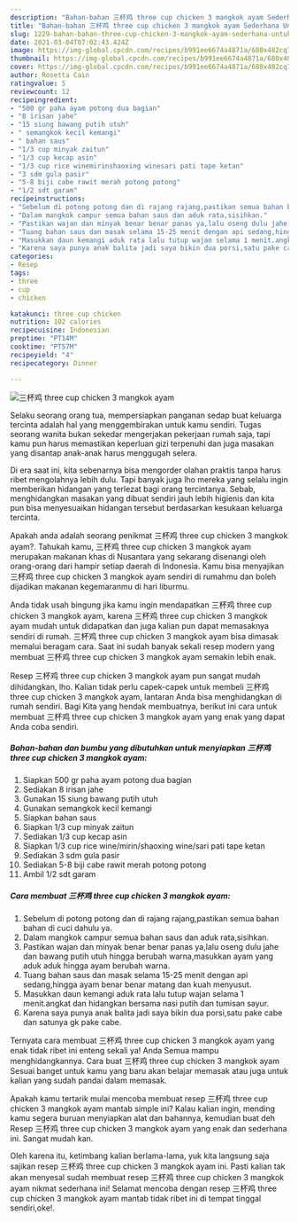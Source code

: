 ```yaml
---
description: "Bahan-bahan 三杯鸡 three cup chicken 3 mangkok ayam Sederhana Untuk Jualan"
title: "Bahan-bahan 三杯鸡 three cup chicken 3 mangkok ayam Sederhana Untuk Jualan"
slug: 1229-bahan-bahan-three-cup-chicken-3-mangkok-ayam-sederhana-untuk-jualan
date: 2021-03-04T07:02:43.424Z
image: https://img-global.cpcdn.com/recipes/b991ee6674a4871a/680x482cq70/三杯鸡-three-cup-chicken-3-mangkok-ayam-foto-resep-utama.jpg
thumbnail: https://img-global.cpcdn.com/recipes/b991ee6674a4871a/680x482cq70/三杯鸡-three-cup-chicken-3-mangkok-ayam-foto-resep-utama.jpg
cover: https://img-global.cpcdn.com/recipes/b991ee6674a4871a/680x482cq70/三杯鸡-three-cup-chicken-3-mangkok-ayam-foto-resep-utama.jpg
author: Rosetta Cain
ratingvalue: 5
reviewcount: 12
recipeingredient:
- "500 gr paha ayam potong dua bagian"
- "8 irisan jahe"
- "15 siung bawang putih utuh"
- " semangkok kecil kemangi"
- " bahan saus"
- "1/3 cup minyak zaitun"
- "1/3 cup kecap asin"
- "1/3 cup rice winemirinshaoxing winesari pati tape ketan"
- "3 sdm gula pasir"
- "5-8 biji cabe rawit merah potong potong"
- "1/2 sdt garam"
recipeinstructions:
- "Sebelum di potong potong dan di rajang rajang,pastikan semua bahan bahan di cuci dahulu ya."
- "Dalam mangkok campur semua bahan saus dan aduk rata,sisihkan."
- "Pastikan wajan dan minyak benar benar panas ya,lalu oseng dulu jahe dan bawang putih utuh hingga berubah warna,masukkan ayam yang aduk aduk hingga ayam berubah warna."
- "Tuang bahan saus dan masak selama 15-25 menit dengan api sedang,hingga ayam benar benar matang dan kuah menyusut."
- "Masukkan daun kemangi aduk rata lalu tutup wajan selama 1 menit.angkat dan hidangkan bersama nasi putih dan tumisan sayur."
- "Karena saya punya anak balita jadi saya bikin dua porsi,satu pake cabe dan satunya gk pake cabe."
categories:
- Resep
tags:
- three
- cup
- chicken

katakunci: three cup chicken 
nutrition: 102 calories
recipecuisine: Indonesian
preptime: "PT14M"
cooktime: "PT57M"
recipeyield: "4"
recipecategory: Dinner

---
```



![三杯鸡 three cup chicken 3 mangkok ayam](https://img-global.cpcdn.com/recipes/b991ee6674a4871a/680x482cq70/三杯鸡-three-cup-chicken-3-mangkok-ayam-foto-resep-utama.jpg)

Selaku seorang orang tua, mempersiapkan panganan sedap buat keluarga tercinta adalah hal yang menggembirakan untuk kamu sendiri. Tugas seorang  wanita bukan sekedar mengerjakan pekerjaan rumah saja, tapi kamu pun harus memastikan keperluan gizi terpenuhi dan juga masakan yang disantap anak-anak harus menggugah selera.

Di era  saat ini, kita sebenarnya bisa mengorder olahan praktis tanpa harus ribet mengolahnya lebih dulu. Tapi banyak juga lho mereka yang selalu ingin memberikan hidangan yang terlezat bagi orang tercintanya. Sebab, menghidangkan masakan yang dibuat sendiri jauh lebih higienis dan kita pun bisa menyesuaikan hidangan tersebut berdasarkan kesukaan keluarga tercinta. 



Apakah anda adalah seorang penikmat 三杯鸡 three cup chicken 3 mangkok ayam?. Tahukah kamu, 三杯鸡 three cup chicken 3 mangkok ayam merupakan makanan khas di Nusantara yang sekarang disenangi oleh orang-orang dari hampir setiap daerah di Indonesia. Kamu bisa menyajikan 三杯鸡 three cup chicken 3 mangkok ayam sendiri di rumahmu dan boleh dijadikan makanan kegemaranmu di hari liburmu.

Anda tidak usah bingung jika kamu ingin mendapatkan 三杯鸡 three cup chicken 3 mangkok ayam, karena 三杯鸡 three cup chicken 3 mangkok ayam mudah untuk didapatkan dan juga kalian pun dapat memasaknya sendiri di rumah. 三杯鸡 three cup chicken 3 mangkok ayam bisa dimasak memalui beragam cara. Saat ini sudah banyak sekali resep modern yang membuat 三杯鸡 three cup chicken 3 mangkok ayam semakin lebih enak.

Resep 三杯鸡 three cup chicken 3 mangkok ayam pun sangat mudah dihidangkan, lho. Kalian tidak perlu capek-capek untuk membeli 三杯鸡 three cup chicken 3 mangkok ayam, lantaran Anda bisa menghidangkan di rumah sendiri. Bagi Kita yang hendak membuatnya, berikut ini cara untuk membuat 三杯鸡 three cup chicken 3 mangkok ayam yang enak yang dapat Anda coba sendiri.

<!--inarticleads1-->

##### Bahan-bahan dan bumbu yang dibutuhkan untuk menyiapkan 三杯鸡 three cup chicken 3 mangkok ayam:

1. Siapkan 500 gr paha ayam potong dua bagian
1. Sediakan 8 irisan jahe
1. Gunakan 15 siung bawang putih utuh
1. Gunakan  semangkok kecil kemangi
1. Siapkan  bahan saus
1. Siapkan 1/3 cup minyak zaitun
1. Sediakan 1/3 cup kecap asin
1. Siapkan 1/3 cup rice wine/mirin/shaoxing wine/sari pati tape ketan
1. Sediakan 3 sdm gula pasir
1. Sediakan 5-8 biji cabe rawit merah potong potong
1. Ambil 1/2 sdt garam




<!--inarticleads2-->

##### Cara membuat 三杯鸡 three cup chicken 3 mangkok ayam:

1. Sebelum di potong potong dan di rajang rajang,pastikan semua bahan bahan di cuci dahulu ya.
1. Dalam mangkok campur semua bahan saus dan aduk rata,sisihkan.
1. Pastikan wajan dan minyak benar benar panas ya,lalu oseng dulu jahe dan bawang putih utuh hingga berubah warna,masukkan ayam yang aduk aduk hingga ayam berubah warna.
1. Tuang bahan saus dan masak selama 15-25 menit dengan api sedang,hingga ayam benar benar matang dan kuah menyusut.
1. Masukkan daun kemangi aduk rata lalu tutup wajan selama 1 menit.angkat dan hidangkan bersama nasi putih dan tumisan sayur.
1. Karena saya punya anak balita jadi saya bikin dua porsi,satu pake cabe dan satunya gk pake cabe.




Ternyata cara membuat 三杯鸡 three cup chicken 3 mangkok ayam yang enak tidak ribet ini enteng sekali ya! Anda Semua mampu menghidangkannya. Cara buat 三杯鸡 three cup chicken 3 mangkok ayam Sesuai banget untuk kamu yang baru akan belajar memasak atau juga untuk kalian yang sudah pandai dalam memasak.

Apakah kamu tertarik mulai mencoba membuat resep 三杯鸡 three cup chicken 3 mangkok ayam mantab simple ini? Kalau kalian ingin, mending kamu segera buruan menyiapkan alat dan bahannya, kemudian buat deh Resep 三杯鸡 three cup chicken 3 mangkok ayam yang enak dan sederhana ini. Sangat mudah kan. 

Oleh karena itu, ketimbang kalian berlama-lama, yuk kita langsung saja sajikan resep 三杯鸡 three cup chicken 3 mangkok ayam ini. Pasti kalian tak akan menyesal sudah membuat resep 三杯鸡 three cup chicken 3 mangkok ayam nikmat sederhana ini! Selamat mencoba dengan resep 三杯鸡 three cup chicken 3 mangkok ayam mantab tidak ribet ini di tempat tinggal sendiri,oke!.

